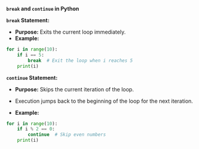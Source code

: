 **`break` and `continue` in Python**

**`break` Statement:**

- **Purpose:** Exits the current loop immediately.
- **Example:**

```python
for i in range(10):
    if i == 5:
        break  # Exit the loop when i reaches 5
    print(i)
```

**`continue` Statement:**

- **Purpose:** Skips the current iteration of the loop.

- Execution jumps back to the beginning of the loop for the next iteration.

- **Example:**

```python
for i in range(10):
    if i % 2 == 0:
        continue  # Skip even numbers
    print(i)
```
